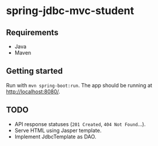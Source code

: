 # spring-jdbc-mvc-student

## Requirements

- Java
- Maven

## Getting started
Run with `mvn spring-boot:run`. The app should be running at [http://localhost:8080/](http://localhost:8080).


## TODO

- API response statuses (`201 Created`, `404 Not Found`...).
- Serve HTML using Jasper template.
- Implement JdbcTemplate as DAO.
